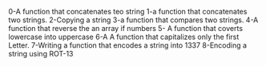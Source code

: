 0-A function that concatenates teo string
1-a function that concatenates two strings.
2-Copying a string
3-a function that compares two strings.
4-A function that reverse the an array if numbers
5- A function that coverts lowercase into uppercase
6-A A function that capitalizes only the first Letter.
7-Writing a function that encodes a string into 1337
8-Encoding a string using ROT-13
